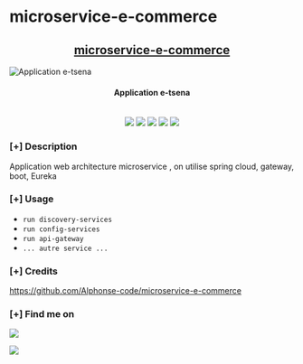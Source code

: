 # microservice-e-commerce
<h2 align="center"><u> microservice-e-commerce</u></h2>

![Application e-tsena](images-services/github-light.png)
<h4 align="center"> Application e-tsena </h4>

<p align="center">
<br>
    <img src="https://img.shields.io/badge/Author-Alphonse-magenta?style=flat-square">
    <img src="https://img.shields.io/badge/Open%20Source-yes-orange?style=flat-square">
    <img src="https://img.shields.io/badge/Maintained-yes-cyan?style=flat-square">
    <img src="https://img.shields.io/badge/Made%20In-Madagascar-green?style=flat-square">
    <img src="https://img.shields.io/badge/Written%20In-JAVA J2EE, Spring -blue?style=flat-square">
</p>

### [+] Description
Application web architecture microservice , on utilise spring cloud, gateway, boot, Eureka 

### [+] Usage
 - `run discovery-services`
 - `run config-services`
 - `run api-gateway`
 - `... autre service ...`

### [+] Credits 
<a href="https://github.com/Alphonse-code/microservice-e-commerce">https://github.com/Alphonse-code/microservice-e-commerce</a>

### [+] Find me on 
<a href="mailto:alphonse.danni@gmail.com" target="_blank"><img src="https://img.shields.io/badge/Email-alphonse.danni@gmail.com-blue?style=for-the-badge&logo=gmail"></a>

<a href="https://m.me/Al phonse" target="_blank"><img src="https://img.shields.io/badge/Messenger-Al phonse-blue?style=for-the-badge&logo=messenger"></a>

